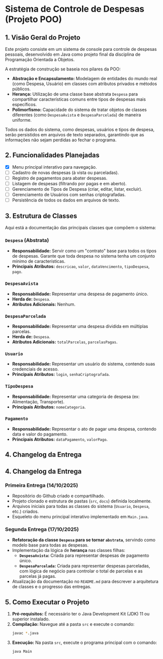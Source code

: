 # Sistema de Controle de Despesas (Projeto POO)

## 1. Visão Geral do Projeto

Este projeto consiste em um sistema de console para controle de despesas pessoais, desenvolvido em Java como projeto final da disciplina de Programação Orientada a Objetos.

A estratégia de construção se baseia nos pilares da POO:
- **Abstração e Encapsulamento:** Modelagem de entidades do mundo real (como Despesa, Usuário) em classes com atributos privados e métodos públicos.
- **Herança:** Utilização de uma classe base abstrata `Despesa` para compartilhar características comuns entre tipos de despesas mais específicos.
- **Polimorfismo:** Capacidade do sistema de tratar objetos de classes diferentes (como `DespesaAvista` e `DespesaParcelada`) de maneira uniforme.

Todos os dados do sistema, como despesas, usuários e tipos de despesa, serão persistidos em arquivos de texto separados, garantindo que as informações não sejam perdidas ao fechar o programa.

## 2. Funcionalidades Planejadas

- [x] Menu principal interativo para navegação.
- [ ] Cadastro de novas despesas (à vista ou parceladas).
- [ ] Registro de pagamentos para abater despesas.
- [ ] Listagem de despesas (filtrando por pagas e em aberto).
- [ ] Gerenciamento de Tipos de Despesa (criar, editar, listar, excluir).
- [ ] Gerenciamento de Usuários com senhas criptografadas.
- [ ] Persistência de todos os dados em arquivos de texto.

## 3. Estrutura de Classes

Aqui está a documentação das principais classes que compõem o sistema:

### `Despesa` (Abstrata)
- **Responsabilidade:** Servir como um "contrato" base para todos os tipos de despesas. Garante que toda despesa no sistema tenha um conjunto mínimo de características.
- **Principais Atributos:** `descricao`, `valor`, `dataVencimento`, `tipoDespesa`, `pago`.

### `DespesaAvista`
- **Responsabilidade:** Representar uma despesa de pagamento único.
- **Herda de:** `Despesa`.
- **Atributos Adicionais:** Nenhum.

### `DespesaParcelada`
- **Responsabilidade:** Representar uma despesa dividida em múltiplas parcelas.
- **Herda de:** `Despesa`.
- **Atributos Adicionais:** `totalParcelas`, `parcelasPagas`.

### `Usuario`
- **Responsabilidade:** Representar um usuário do sistema, contendo suas credenciais de acesso.
- **Principais Atributos:** `login`, `senhaCriptografada`.

### `TipoDespesa`
- **Responsabilidade:** Representar uma categoria de despesa (ex: Alimentação, Transporte).
- **Principais Atributos:** `nomeCategoria`.

### `Pagamento`
- **Responsabilidade:** Representar o ato de pagar uma despesa, contendo data e valor do pagamento.
- **Principais Atributos:** `dataPagamento`, `valorPago`.

## 4. Changelog da Entrega

## 4. Changelog da Entrega

### Primeira Entrega (14/10/2025)
- Repositório do Github criado e compartilhado.
- Projeto clonado e estrutura de pastas (`src`, `docs`) definida localmente.
- Arquivos iniciais para todas as classes do sistema (`Usuario`, `Despesa`, etc.) criados.
- Esqueleto do menu principal interativo implementado em `Main.java`.

### Segunda Entrega (17/10/2025)
- **Refatoração da classe `Despesa` para se tornar `abstrata`**, servindo como modelo base para todas as despesas.
- Implementação da lógica de **herança** nas classes filhas:
    - **`DespesaAvista`:** Criada para representar despesas de pagamento único.
    - **`DespesaParcelada`:** Criada para representar despesas parceladas, com lógica de negócio para controlar o total de parcelas e as parcelas já pagas.
- Atualização da documentação no `README.md` para descrever a arquitetura de classes e o progresso das entregas.

## 5. Como Executar o Projeto

1.  **Pré-requisitos:** É necessário ter o Java Development Kit (JDK) 11 ou superior instalado.
2.  **Compilação:** Navegue até a pasta `src` e execute o comando:
    ```bash
    javac *.java
    ```
3.  **Execução:** Na pasta `src`, execute o programa principal com o comando:
    ```bash
    java Main
    ```